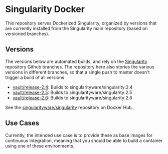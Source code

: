 # Singularity Docker

This repository serves Dockerized Singularity, organized by versions that
are currently installed from the Singularity main repository (based on
versioned branches).

## Versions

The versions below are automated builds, and rely on the [Singularity](https://github.com/sylabs/singularity)
repository Github branches. The repository here also stories the various versions in different
branches, so that a single push to master doesn't trigger a build of all versions

 - [vault/release-2.4](https://github.com/singularityhub/singularity-docker/tree/2.4): Builds to singularityware/singularity:2.4
 - [vault/release-2.5](https://github.com/singularityhub/singularity-docker/tree/2.5): Builds to singularityware/singularity:2.5
 - [vault/release-2.6](https://github.com/singularityhub/singularity-docker/tree/2.6): Builds to singularityware/singularity:2.6

See the  [singularityware/singularity](https://hub.docker.com/r/singularityware/singularity/) repository on Docker Hub.

## Use Cases

Currently, the intended use case is to provide these as base images for continuous
integration, meaning that you should be able to build a container using one of
these environments.
